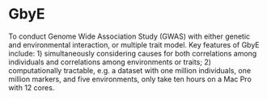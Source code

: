 # GbyE
To conduct Genome Wide Association Study (GWAS) with either genetic and environmental interaction, or multiple trait model. Key features of GbyE include: 1) simultaneously considering causes for both correlations among individuals and correlations among environments or traits; 2) computationally tractable, e.g. a dataset with one million individuals, one million markers, and five environments, only take ten hours on a Mac Pro with 12 cores. 
